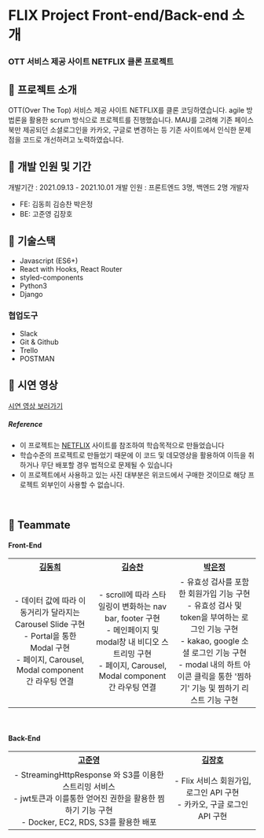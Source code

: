 # FLIX Project Front-end/Back-end 소개

### OTT 서비스 제공 사이트 NETFLIX 클론 프로젝트

## 📍 프로젝트 소개
OTT(Over The Top) 서비스 제공 사이트 NETFLIX를 클론 코딩하였습니다.
agile 방법론을 활용한 scrum 방식으로 프로젝트를 진행했습니다. 
MAU를 고려해 기존 페이스북만 제공되던 소셜로그인을 카카오, 구글로 변경하는 등 기존 사이트에서 인식한 문제점을 코드로 개선하려고 노력하였습니다. 

## 📍 개발 인원 및 기간
개발기간 : 2021.09.13 - 2021.10.01
개발 인원 : 프론트엔드 3명, 백엔드 2명
개발자

- FE: 김동희 김승찬 박은정
- BE: 고준영 김장호

## 📍 기술스택

- Javascript (ES6+)
- React with Hooks, React Router
- styled-components
- Python3
- Django

### 협업도구

- Slack
- Git & Github
- Trello
- POSTMAN


## 📍 시연 영상
<a href="">시연 영상 보러가기</a>

##### Reference

- 이 프로젝트는 [NETFLIX](https://www.netflix.com/browse) 사이트를 참조하여 학습목적으로 만들었습니다
- 학습수준의 프로젝트로 만들었기 때문에 이 코드 및 데모영상을 활용하여 이득을 취하거나 무단 배포할 경우 법적으로 문제될  수 있습니다
- 이 프로젝트에서 사용하고 있는 사진 대부분은 위코드에서 구매한 것이므로 해당 프로젝트 외부인이 사용할 수 없습니다.

<br>

## 📍 Teammate

<div id=teammate>
  <h4> Front-End </h4>
  <table style="text-align:center;">
    <tr>
      <th><a href="https://github.com/dev-bomdong">김동희</a></th>
      <th><a href="https://github.com/tmdckszm">김승찬</a></th>
      <th><a href="https://github.com/eunjeong-97">박은정</a></th>
    </tr>
    <tr>
      <td>
        - 데이터 값에 따라 이동거리가 달라지는 Carousel Slide 구현<br>
        - Portal을 통한 Modal 구현<br>
        - 페이지, Carousel, Modal component 간 라우팅 연결
      </td>
      <td>
        - scroll에 따라 스타일링이 변화하는 nav bar, footer 구현<br>
        - 메인페이지 및 modal창 내 비디오 스트리밍 구현<br>
        - 페이지, Carousel, Modal component 간 라우팅 연결
      </td>
      <td>
        - 유효성 검사를 포함한 회원가입 기능 구현<br>
        - 유효성 검사 및 token을 부여하는 로그인 기능 구현<br>
        - kakao, google 소셜 로그인 기능 구현<br>
        - modal 내의 하트 아이콘 클릭을 통한 '찜하기' 기능 및 찜하기 리스트 기능 구현
      </td>
    </tr>
  </table>
  <br>
  <h4> Back-End </h4>
  <table style="text-align:center;">
    <tr>
      <th><a href="https://github.com/jay95ko">고준영</a></th>
      <th><a href="https://github.com/flow2lime">김장호</a></th>
    </tr>
    <tr>
      <td>
        - StreamingHttpResponse 와 S3를 이용한 스트리밍 서비스<br>
        - jwt토큰과 이를통한 얻어진 권한을 활용한 찜하기 기능 구현<br>
        - Docker, EC2, RDS, S3를 활용한 배포
      </td>
      <td>
        - Flix 서비스 회원가입, 로그인 API 구현<br>
        - 카카오, 구글 로그인 API 구현
      </td>
    </tr>       
  </table>
  <br>
</div>

